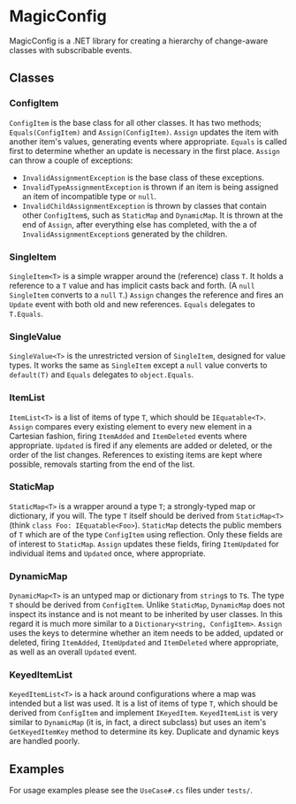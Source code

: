 # MagicConfig

MagicConfig is a .NET library for creating a hierarchy of change-aware classes with subscribable events.

## Classes

### ConfigItem
`ConfigItem` is the base class for all other classes. It has two methods; `Equals(ConfigItem)` and `Assign(ConfigItem)`. `Assign` updates the item with another item's values, generating events where appropriate. `Equals` is called first to determine whether an update is necessary in the first place. `Assign` can throw a couple of exceptions:

* `InvalidAssignmentException` is the base class of these exceptions.
* `InvalidTypeAssignmentException` is thrown if an item is being assigned an item of incompatible type or `null`.
* `InvalidChildAssignmentException` is thrown by classes that contain other `ConfigItem`s, such as `StaticMap` and `DynamicMap`. It is thrown at the end of `Assign`, after everything else has completed, with the a of `InvalidAssignmentException`s generated by the children.

### SingleItem
`SingleItem<T>` is a simple wrapper around the (reference) class `T`. It holds a reference to a `T` value and has implicit casts back and forth. (A `null` `SingleItem` converts to a `null` `T`.) `Assign` changes the reference and fires an `Update` event with both old and new references. `Equals` delegates to `T.Equals`.

### SingleValue
`SingleValue<T>` is the unrestricted version of `SingleItem`, designed for value types. It works the same as `SingleItem` except a `null` value converts to `default(T)` and `Equals` delegates to `object.Equals`.

### ItemList
`ItemList<T>` is a list of items of type `T`, which should be `IEquatable<T>`. `Assign` compares every existing element to every new element in a Cartesian fashion, firing `ItemAdded` and `ItemDeleted` events where appropriate. `Updated` is fired if any elements are added or deleted, or the order of the list changes. References to existing items are kept where possible, removals starting from the end of the list.

### StaticMap
`StaticMap<T>` is a wrapper around a type `T`; a strongly-typed map or dictionary, if you will. The type `T` itself should be derived from `StaticMap<T>` (think `class Foo: IEquatable<Foo>`). `StaticMap` detects the public members of `T` which are of the type `ConfigItem` using reflection. Only these fields are of interest to `StaticMap`. `Assign` updates these fields, firing `ItemUpdated` for individual items and `Updated` once, where appropriate.

### DynamicMap
`DynamicMap<T>` is an untyped map or dictionary from `string`s to `T`s. The type `T` should be derived from `ConfigItem`. Unlike `StaticMap`, `DynamicMap` does not inspect its instance and is not meant to be inherited by user classes. In this regard it is much more similar to a `Dictionary<string, ConfigItem>`. `Assign` uses the keys to determine whether an item needs to be added, updated or deleted, firing `ItemAdded`, `ItemUpdated` and `ItemDeleted`  where appropriate, as well as an overall `Updated` event.

### KeyedItemList
`KeyedItemList<T>` is a hack around configurations where a map was intended but a list was used. It is a list of items of type `T`, which should be derived from `ConfigItem` and implement `IKeyedItem`. `KeyedItemList` is very similar to `DynamicMap` (it is, in fact, a direct subclass) but uses an item's `GetKeyedItemKey` method to determine its key. Duplicate and dynamic keys are handled poorly.

## Examples ##

For usage examples please see the `UseCase#.cs` files under `tests/`.
